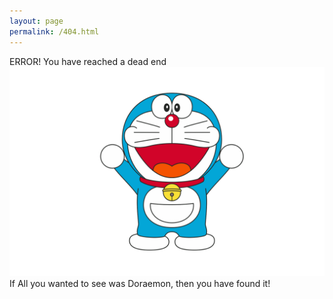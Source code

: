 ```yaml
---
layout: page
permalink: /404.html
---
```


ERROR! You have reached a dead end
![Doraemon Logo](/images/Doraemon2.png)
If All you wanted to see was Doraemon, then you have found it!
